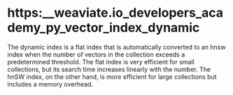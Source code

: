 # https:\_\_weaviate.io_developers_academy_py_vector_index_dynamic

The dynamic index is a flat index that is automatically converted to an hnsw index when the number of vectors in the collection exceeds a predetermined threshold. The flat index is very efficient for small collections, but its search time increases linearly with the number. The hnSW index, on the other hand, is more efficient for large collections but includes a memory overhead.
